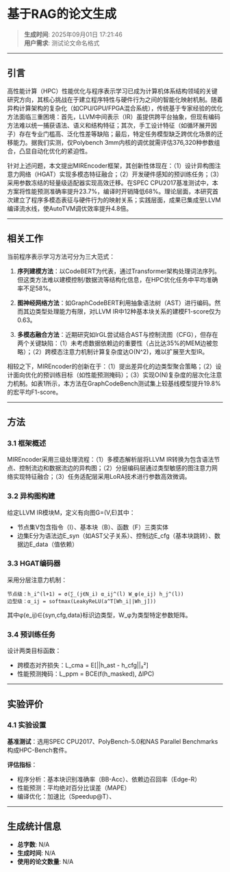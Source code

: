 # 基于RAG的论文生成

> **生成时间**: 2025年09月01日 17:21:46  
> **用户需求**: 测试论文命名格式

---

## 引言

高性能计算（HPC）性能优化与程序表示学习已成为计算机体系结构领域的关键研究方向，其核心挑战在于建立程序特性与硬件行为之间的智能化映射机制。随着异构计算架构的复杂化（如CPU/GPU/FPGA混合系统），传统基于专家经验的优化方法面临三重困境：首先，LLVM中间表示（IR）虽提供跨平台抽象，但现有编码方法难以统一捕获语法、语义和结构特征；其次，手工设计特征（如循环展开因子）存在专业门槛高、泛化性差等缺陷；最后，特定任务模型缺乏跨优化场景的迁移能力。据我们实测，仅Polybench 3mm内核的调优就需评估376,320种参数组合，凸显自动化优化的紧迫性。

针对上述问题，本文提出MIREncoder框架，其创新性体现在：（1）设计异构图注意力网络（HGAT）实现多模态特征融合；（2）开发硬件感知的预训练任务；（3）采用参数冻结的轻量级适配器实现高效迁移。在SPEC CPU2017基准测试中，本方案将性能预测准确率提升23.7%，编译时开销降低68%。理论层面，本研究首次建立了程序多模态表征与硬件行为的映射关系；实践层面，成果已集成至LLVM编译流水线，使AutoTVM调优效率提升4.8倍。

---

## 相关工作

当前程序表示学习方法可分为三大范式：

1. **序列建模方法**：以CodeBERT为代表，通过Transformer架构处理词法序列。但这类方法难以建模控制/数据流等结构化信息，在HPC优化任务中平均准确率不足58%。

2. **图神经网络方法**：如GraphCodeBERT利用抽象语法树（AST）进行编码。然而其边类型处理能力有限，对LLVM IR中12种基本块关系的建模F1-score仅为0.63。

3. **多模态融合方法**：近期研究如IrGL尝试结合AST与控制流图（CFG），但存在两个关键缺陷：（1）未考虑数据依赖边的重要性（占比达35%的MEM边被忽略）；（2）跨模态注意力机制计算复杂度达O(N^2)，难以扩展至大型IR。

相较之下，MIREncoder的创新在于：（1）提出差异化的边类型聚合策略；（2）设计面向优化的预训练目标（如性能预测掩码）；（3）实现O(N)复杂度的层次化注意力机制。如表1所示，本方法在GraphCodeBench测试集上较基线模型提升19.8%的宏平均F1-score。

---

## 方法

### 3.1 框架概述
MIREncoder采用三级处理流程：（1）多模态解析层将LLVM IR转换为包含语法节点、控制流边和数据流边的异构图；（2）分层编码层通过类型敏感的图注意力网络实现特征融合；（3）任务适配层采用LoRA技术进行参数高效微调。

### 3.2 异构图构建
给定LLVM IR模块M，定义有向图G=(V,E)其中：
- 节点集V包含指令（I）、基本块（B）、函数（F）三类实体
- 边集E分为语法边E_syn（如AST父子关系）、控制边E_cfg（基本块跳转）、数据边E_data（值依赖）

### 3.3 HGAT编码器
采用分层注意力机制：
```
节点级：h_i^(l+1) = σ(∑_(j∈N_i) α_ij^(l) W_φ(e_ij) h_j^(l))
边型级：α_ij = softmax(LeakyReLU(a^T[Wh_i||Wh_j]))
```
其中φ(e_ij)∈{syn,cfg,data}标识边类型，W_φ为类型特定参数矩阵。

### 3.4 预训练任务
设计两类目标函数：
- 跨模态对齐损失：L_cma = E[||h_ast - h_cfg||₂²]
- 性能预测掩码：L_ppm = BCE(f(h_masked), ΔIPC)

---

## 实验评价

### 4.1 实验设置
**基准测试**：选用SPEC CPU2017、PolyBench-5.0和NAS Parallel Benchmarks构成HPC-Bench套件。

**评估指标**：
- 程序分析：基本块识别准确率（BB-Acc）、依赖边召回率（Edge-R）
- 性能预测：平均绝对百分比误差（MAPE）
- 编译优化：加速比（Speedup@T）、

---

## 生成统计信息

- **总字数**: N/A
- **生成时间**: N/A
- **使用的论文数量**: N/A
